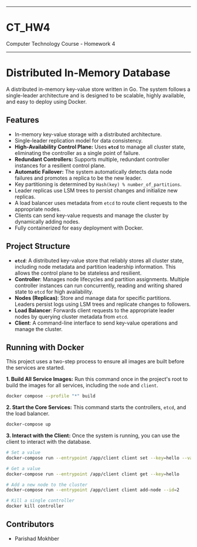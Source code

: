 -----

# CT\_HW4

Computer Technology Course - Homework 4

-----

# Distributed In-Memory Database

A distributed in-memory key-value store written in Go. The system follows a single-leader architecture and is designed to be scalable, highly available, and easy to deploy using Docker.

## Features

  * In-memory key-value storage with a distributed architecture.
  * Single-leader replication model for data consistency.
  * **High-Availability Control Plane:** Uses **`etcd`** to manage all cluster state, eliminating the controller as a single point of failure.
  * **Redundant Controllers:** Supports multiple, redundant controller instances for a resilient control plane.
  * **Automatic Failover:** The system automatically detects data node failures and promotes a replica to be the new leader.
  * Key partitioning is determined by `Hash(key) % number_of_partitions`.
  * Leader replicas use LSM trees to persist changes and initialize new replicas.
  * A load balancer uses metadata from `etcd` to route client requests to the appropriate nodes.
  * Clients can send key-value requests and manage the cluster by dynamically adding nodes.
  * Fully containerized for easy deployment with Docker.

## Project Structure

  * **`etcd`**: A distributed key-value store that reliably stores all cluster state, including node metadata and partition leadership information. This allows the control plane to be stateless and resilient.
  * **Controller**: Manages node lifecycles and partition assignments. Multiple controller instances can run concurrently, reading and writing shared state to `etcd` for high availability.
  * **Nodes (Replicas)**: Store and manage data for specific partitions. Leaders persist logs using LSM trees and replicate changes to followers.
  * **Load Balancer**: Forwards client requests to the appropriate leader nodes by querying cluster metadata from `etcd`.
  * **Client**: A command-line interface to send key-value operations and manage the cluster.

## Running with Docker

This project uses a two-step process to ensure all images are built before the services are started.

**1. Build All Service Images:**
Run this command once in the project's root to build the images for all services, including the `node` and `client`.

```bash
docker compose --profile "*" build
```

**2. Start the Core Services:**
This command starts the controllers, `etcd`, and the load balancer.

```bash
docker-compose up
```

**3. Interact with the Client:**
Once the system is running, you can use the client to interact with the database.

```bash
# Set a value
docker-compose run --entrypoint /app/client client set --key=hello --value=world

# Get a value
docker-compose run --entrypoint /app/client client get --key=hello

# Add a new node to the cluster
docker-compose run --entrypoint /app/client client add-node --id=2

# Kill a single controller
docker kill controller
```

## Contributors

  * Parishad Mokhber
